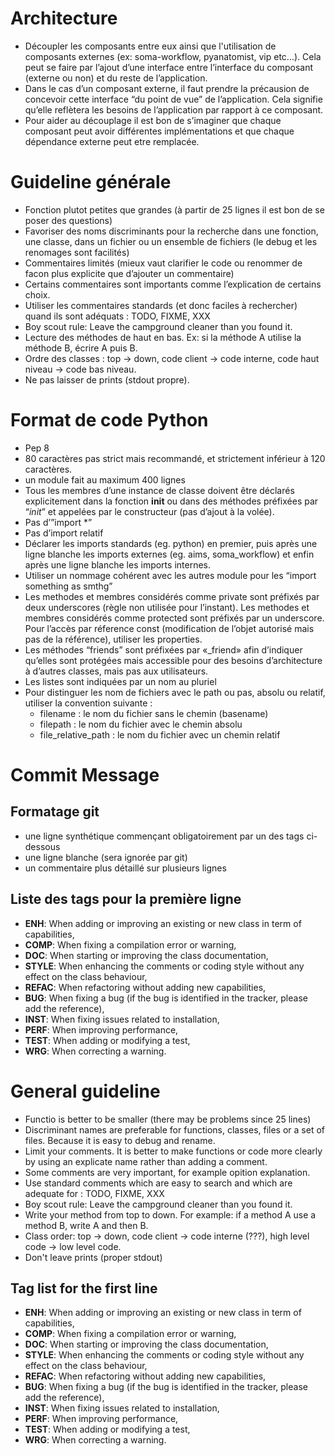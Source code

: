 Architecture
============

- Découpler les composants entre eux ainsi que l'utilisation de composants externes (ex: soma-workflow, pyanatomist, vip etc...). Cela peut se faire par l’ajout d’une interface entre l’interface du composant (externe ou non) et du reste de l’application.
- Dans le cas d’un composant externe, il faut prendre la précausion de concevoir cette interface “du point de vue” de l’application. Cela signifie qu’elle reflètera les besoins de l’application par rapport à ce composant.
- Pour aider au découplage il est bon de s’imaginer que chaque composant peut avoir différentes implémentations et que chaque dépendance externe peut etre remplacée.


Guideline générale
==================

- Fonction plutot petites que grandes (à partir de 25 lignes il est bon de se poser des questions)
- Favoriser des noms discriminants pour la recherche dans une fonction, une classe, dans un fichier ou un ensemble de fichiers (le debug et les renomages sont facilités)
- Commentaires limités (mieux vaut clarifier le code ou renommer de facon plus explicite que d’ajouter un commentaire)
- Certains commentaires sont importants comme l’explication de certains choix.
- Utiliser les commentaires standards (et donc faciles à rechercher) quand ils sont adéquats : TODO, FIXME, XXX
- Boy scout rule: Leave the campground cleaner than you found it. 
- Lecture des méthodes de haut en bas. Ex: si la méthode A utilise la méthode B, écrire A puis B.
- Ordre des classes : top -> down, code client -> code interne, code haut niveau -> code bas niveau.
- Ne pas laisser de prints (stdout propre). 

Format de code Python
=====================

- Pep 8 
- 80 caractères pas strict mais recommandé, et strictement inférieur à 120 caractères.
- un module fait au maximum 400 lignes
- Tous les membres d’une instance de classe doivent être déclarés explicitement dans la fonction __init__ ou dans des méthodes préfixées par “_init_” et appelées par le constructeur  (pas d’ajout à la volée).
- Pas d’”import *”
- Pas d’import relatif
- Déclarer les imports standards (eg. python) en premier, puis après une ligne blanche les imports externes (eg. aims, soma_workflow) et enfin après une ligne blanche les imports internes.
- Utiliser un nommage cohérent avec les autres module pour les “import something as smthg”
- Les methodes et membres considérés comme private sont préfixés par deux underscores (règle non utilisée pour l’instant). Les methodes et membres considérés comme protected sont préfixés par un underscore. Pour l’accès par réference const (modification de l’objet autorisé mais pas de la référence), utiliser les properties.
- Les méthodes “friends” sont préfixées par «_friend» afin d’indiquer qu’elles sont protégées mais accessible pour des besoins d’architecture à d’autres classes, mais pas aux utilisateurs.
- Les listes sont indiquées par un nom au pluriel
- Pour distinguer les nom de fichiers avec le path ou pas, absolu ou relatif, utiliser la convention suivante :
    * filename : le nom du fichier sans le chemin (basename)
    * filepath : le nom du fichier avec le chemin absolu
    * file_relative_path : le nom du fichier avec un chemin relatif 


Commit Message
==============

Formatage git
-------------

- une ligne synthétique commençant obligatoirement par un des tags ci-dessous
- une ligne blanche (sera ignorée par git)
- un commentaire plus détaillé sur plusieurs lignes


Liste des tags pour la première ligne
-------------------------------------

- **ENH**: When adding or improving an existing or new class in term of capabilities,
- **COMP**: When fixing a compilation error or warning,
- **DOC**: When starting or improving the class documentation,
- **STYLE**: When enhancing the comments or coding style without any effect on the class behaviour,
- **REFAC**: When refactoring without adding new capabilities,
- **BUG**: When fixing a bug (if the bug is identified in the tracker, please add the reference),
- **INST**: When fixing issues related to installation,
- **PERF**: When improving performance,
- **TEST**: When adding or modifying a test,
- **WRG**: When correcting a warning.


General guideline
==================

- Functio is better to be smaller (there may be problems since 25 lines)
- Discriminant names are preferable for functions, classes, files or a set of files. Because it is easy to debug and rename.
- Limit your comments. It is better to make functions or code more clearly by using an explicate name rather than adding a comment.
- Some comments are very important, for example opition explanation.
- Use standard comments which are easy to search and which are adequate for : TODO, FIXME, XXX
- Boy scout rule: Leave the campground cleaner than you found it. 
- Write your method from top to down. For example: if a method A use a method B, write A and then B.
- Class order: top -> down, code client -> code interne (???), high level code -> low level code.
- Don't leave prints (proper stdout)

Tag list for the first line
---------------------------

- **ENH**: When adding or improving an existing or new class in term of capabilities,
- **COMP**: When fixing a compilation error or warning,
- **DOC**: When starting or improving the class documentation,
- **STYLE**: When enhancing the comments or coding style without any effect on the class behaviour,
- **REFAC**: When refactoring without adding new capabilities,
- **BUG**: When fixing a bug (if the bug is identified in the tracker, please add the reference),
- **INST**: When fixing issues related to installation,
- **PERF**: When improving performance,
- **TEST**: When adding or modifying a test,
- **WRG**: When correcting a warning.
